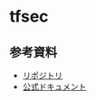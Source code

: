 # tfsec

## 参考資料
- [リポジトリ](https://github.com/aquasecurity/tfsec)
- [公式ドキュメント](https://aquasecurity.github.io/tfsec/v0.63.1/getting-started/installation/)